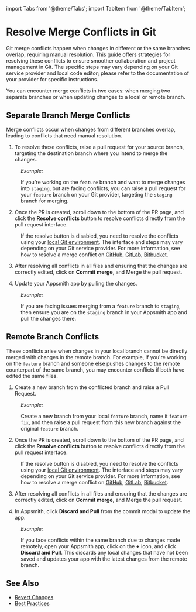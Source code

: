import Tabs from '@theme/Tabs';
import TabItem from '@theme/TabItem';

# Resolve Merge Conflicts in Git

Git merge conflicts happen when changes in different or the same branches overlap, requiring manual resolution. This guide offers strategies for resolving these conflicts to ensure smoother collaboration and project management in Git. The specific steps may vary depending on your Git service provider and local code editor; please refer to the documentation of your provider for specific instructions.

You can encounter merge conflicts in two cases: when merging two separate branches or when updating changes to a local or remote branch.

## Separate Branch Merge Conflicts

Merge conflicts occur when changes from different branches overlap, leading to conflicts that need manual resolution.

<ZoomImage src="/img/branch-issue-1.png" alt="" caption=""/>

1. To resolve these conflicts, raise a pull request for your source branch, targeting the destination branch where you intend to merge the changes.


<dd>

*Example:*

If you're working on the `feature` branch and want to merge changes into `staging`, but are facing conflicts, you can raise a pull request for your `feature` branch on your Git provider, targeting the `staging` branch for merging.

</dd>

 2. Once the PR is created, scroll down to the bottom of the PR page, and click the **Resolve conflicts** button to resolve conflicts directly from the pull request interface.


<dd>


If the resolve button is disabled, you need to resolve the conflicts using your [local Git environment](https://docs.github.com/en/pull-requests/collaborating-with-pull-requests/addressing-merge-conflicts/resolving-a-merge-conflict-using-the-command-line). The interface and steps may vary depending on your Git service provider. For more information, see how to resolve a merge conflict on [GitHub](https://docs.github.com/en/pull-requests/collaborating-with-pull-requests/addressing-merge-conflicts/resolving-a-merge-conflict-on-github), [GitLab](https://docs.gitlab.com/ee/user/project/merge_requests/conflicts.html#methods-of-resolving-conflicts), [Bitbucket](https://support.atlassian.com/bitbucket-cloud/docs/resolve-merge-conflicts/).

<ZoomImage src="/img/conflicts-git-ui.png" alt="" caption=""/>

</dd>

3. After resolving all conflicts in all files and ensuring that the changes are correctly edited, click on **Commit merge**, and Merge the pull request.

4. Update your Appsmith app by pulling the changes.

<dd>

*Example:*

If you are facing issues merging from a `feature` branch to `staging`, then ensure you are on the `staging` branch in your Appsmith app and pull the changes there.


</dd>



## Remote Branch Conflicts

These conflicts arise when changes in your local branch cannot be directly merged with changes in the remote branch. For example, If you're working on the `feature` branch and someone else pushes changes to the remote counterpart of the same branch, you may encounter conflicts if both have edited the same files. 


   <ZoomImage src="/img/remote-issue1.png" alt="" caption=""/>


1. Create a new branch from the conflicted branch and raise a Pull Request.


<dd>

*Example:*

 Create a new branch from your local `feature` branch, name it `feature-fix`, and then raise a pull request from this new branch against the original `feature` branch.


</dd>



2. Once the PR is created, scroll down to the bottom of the PR page, and click the **Resolve conflicts** button to resolve conflicts directly from the pull request interface.


<dd>


If the resolve button is disabled, you need to resolve the conflicts using your [local Git environment](https://docs.github.com/en/pull-requests/collaborating-with-pull-requests/addressing-merge-conflicts/resolving-a-merge-conflict-using-the-command-line). The interface and steps may vary depending on your Git service provider. For more information, see how to resolve a merge conflict on [GitHub](https://docs.github.com/en/pull-requests/collaborating-with-pull-requests/addressing-merge-conflicts/resolving-a-merge-conflict-on-github), [GitLab](https://docs.gitlab.com/ee/user/project/merge_requests/conflicts.html#methods-of-resolving-conflicts), [Bitbucket](https://support.atlassian.com/bitbucket-cloud/docs/resolve-merge-conflicts/).




</dd>


3. After resolving all conflicts in all files and ensuring that the changes are correctly edited, click on **Commit merge**, and Merge the pull request.

4. In Appsmith, click **Discard and Pull** from the commit modal to update the app.



<dd>

*Example:*

If you face conflicts within the same branch due to changes made remotely, open your Appsmith app, click on the **+** icon, and click **Discard and Pull**. This discards any local changes that have not been saved and updates your app with the latest changes from the remote branch.




</dd>


## See Also

- [Revert Changes](/advanced-concepts/version-control-with-git/revert-changes)
- [Best Practices](/advanced-concepts/version-control-with-git/merging-branches)